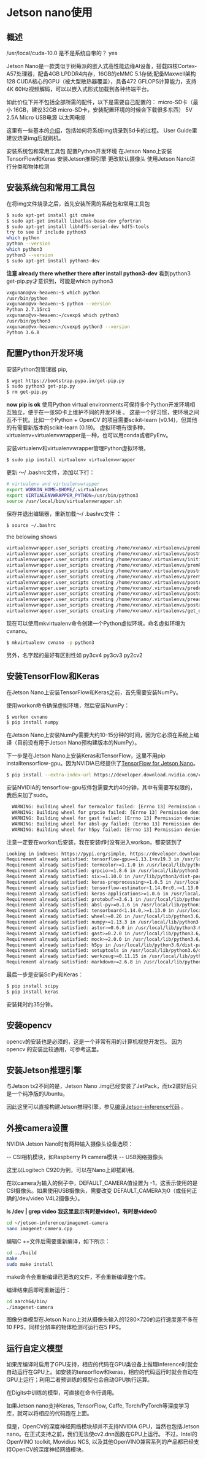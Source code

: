 # Jetson nano使用
## 概述

/usr/local/cuda-10.0 是不是系统自带的？ yes

Jetson Nano是一款类似于树莓派的嵌入式高性能边缘AI设备，搭载四核Cortex-A57处理器，配备4GB LPDDR4内存，16GB的eMMC 5.1存储;配备Maxwell架构128 CUDA核心的GPU（被大型散热器覆盖），具备472 GFLOPS计算能力，支持4K 60Hz视频解码，可以以嵌入式形式加载到各种终端平台。

如此价位下并不包括全部所需的配件，以下是需要自己配置的：
micro-SD卡（最小 16GB，建议32GB micro-SD卡，安装配置环境的时候会下载很多东西）
5V 2.5A Micro USB电源
以太网电缆

这里有一些基本的[介绍](https://developer.nvidia.com/embedded/learn/get-started-jetson-nano-devkit)，包括如何将系统img烧录到Sd卡的过程。
User Guide里建议烧录img后就刷机。

安装系统包和常用工具包
配置Python开发环境
在Jetson Nano上安装TensorFlow和Keras
安装Jetson推理引擎
更改默认摄像头
使用Jetson Nano进行分类和物体检测

## 安装系统包和常用工具包

在将img文件烧录之后，首先安装所需的系统包和常用工具包
``` bash
$ sudo apt-get install git cmake
$ sudo apt-get install libatlas-base-dev gfortran
$ sudo apt-get install libhdf5-serial-dev hdf5-tools
try to see if include python3
which python
python --version
which python3
python3 --version
$ sudo apt-get install python3-dev
``` 

**注意 already there whether there after install python3-dev**
看到python3 get-pip.py才意识到，可能是which python3 
``` bash
vxgunano@vx-heaven:~$ which python
/usr/bin/python
vxgunano@vx-heaven:~$ python --version
Python 2.7.15rc1
vxgunano@vx-heaven:~/cvexp$ which python3
/usr/bin/python3
vxgunano@vx-heaven:~/cvexp$ python3 --version
Python 3.6.8
```

## 配置Python开发环境

安装Python包管理器 pip,
``` bash
$ wget https://bootstrap.pypa.io/get-pip.py
$ sudo python3 get-pip.py
$ rm get-pip.py
``` 
**now pip is ok**
使用Python virtual environments可保持多个Python开发环境相互独立，便于在一张SD卡上维护不同的开发环境 。
这是一个好习惯，使环境之间互不干扰。比如一个Python + OpenCV 的项目需要scikit-learn (v0.14)，但其他的有需要新版本的scikit-learn (0.19)。
虚拟环境有很多种，virtualenv+virtualenvwrapper是一种，也可以用conda或者PyEnv。

安装virtualenv和virtualenvwrapper管理Python虚拟环境，
``` bash
$ sudo pip install virtualenv virtualenvwrapper
``` 
更新 〜/ .bashrc文件，添加以下行：

``` bash
# virtualenv and virtualenvwrapper
export WORKON_HOME=$HOME/.virtualenvs
export VIRTUALENVWRAPPER_PYTHON=/usr/bin/python3
source /usr/local/bin/virtualenvwrapper.sh
```

保存并退出编辑器，重新加载〜/ .bashrc文件 ：
``` bash
$ source ~/.bashrc
``` 
the belowing shows
``` bash
virtualenvwrapper.user_scripts creating /home/vxnano/.virtualenvs/premkproject
virtualenvwrapper.user_scripts creating /home/vxnano/.virtualenvs/postmkproject
virtualenvwrapper.user_scripts creating /home/vxnano/.virtualenvs/initialize
virtualenvwrapper.user_scripts creating /home/vxnano/.virtualenvs/premkvirtualenv
virtualenvwrapper.user_scripts creating /home/vxnano/.virtualenvs/postmkvirtualenv
virtualenvwrapper.user_scripts creating /home/vxnano/.virtualenvs/prermvirtualenv
virtualenvwrapper.user_scripts creating /home/vxnano/.virtualenvs/postrmvirtualenv
virtualenvwrapper.user_scripts creating /home/vxnano/.virtualenvs/predeactivate
virtualenvwrapper.user_scripts creating /home/vxnano/.virtualenvs/postdeactivate
virtualenvwrapper.user_scripts creating /home/vxnano/.virtualenvs/preactivate
virtualenvwrapper.user_scripts creating /home/vxnano/.virtualenvs/postactivate
virtualenvwrapper.user_scripts creating /home/vxnano/.virtualenvs/get_env_details
``` 

现在可以使用mkvirtualenv命令创建一个Python虚拟环境，命名虚拟环境为cvnano。
``` bash
$ mkvirtualenv cvnano -p python3
``` 
另外，名字起的最好有区别性如
py3cv4
py3cv3
py2cv2

## 安装TensorFlow和Keras

在Jetson Nano上安装TensorFlow和Keras之前，首先需要安装NumPy。

使用workon命令确保虚拟环境，然后安装NumPy：
``` bash
$ workon cvnano
$ pip install numpy
``` 
在Jetson Nano上安装NumPy需要大约10-15分钟的时间，因为它必须在系统上编译（目前没有用于Jetson Nano预构建版本的NumPy）。

下一步是在Jetson Nano上安装Keras和TensorFlow，这里不用pip installtensorflow-gpu。因为NVIDIA已经提供了[TensorFlow for Jetson Nano](https://devtalk.nvidia.com/default/topic/1048776/official-tensorflow-for-jetson-nano-/  )。
``` bash
$ pip install --extra-index-url https://developer.download.nvidia.com/compute/redist/jp/v42 tensorflow-gpu==1.13.1+nv19.3
``` 

安装NVIDIA的 tensorflow-gpu软件包需要大约40分钟，其中有需要写权限的，我后来加了sudo。
``` bash
  WARNING: Building wheel for termcolor failed: [Errno 13] Permission denied: '/home/vxnano/.cache/pip/wheels/7c'
  WARNING: Building wheel for grpcio failed: [Errno 13] Permission denied: '/home/vxnano/.cache/pip/wheels/c2'
  WARNING: Building wheel for gast failed: [Errno 13] Permission denied: '/home/vxnano/.cache/pip/wheels/5c'
  WARNING: Building wheel for absl-py failed: [Errno 13] Permission denied: '/home/vxnano/.cache/pip/wheels/ee'
  WARNING: Building wheel for h5py failed: [Errno 13] Permission denied: '/home/vxnano/.cache/pip/wheels/0a'
``` 

注意一定要在workon后安装，我在安装tf时没有进入workon，都安装到了
``` bash
Looking in indexes: https://pypi.org/simple, https://developer.download.nvidia.com/compute/redist/jp/v42
Requirement already satisfied: tensorflow-gpu==1.13.1+nv19.3 in /usr/local/lib/python3.6/dist-packages (1.13.1+nv19.3)
Requirement already satisfied: termcolor>=1.1.0 in /usr/local/lib/python3.6/dist-packages (from tensorflow-gpu==1.13.1+nv19.3) (1.1.0)
Requirement already satisfied: grpcio>=1.8.6 in /usr/local/lib/python3.6/dist-packages (from tensorflow-gpu==1.13.1+nv19.3) (1.21.1)
Requirement already satisfied: six>=1.10.0 in /usr/lib/python3/dist-packages (from tensorflow-gpu==1.13.1+nv19.3) (1.11.0)
Requirement already satisfied: keras-preprocessing>=1.0.5 in /usr/local/lib/python3.6/dist-packages (from tensorflow-gpu==1.13.1+nv19.3) (1.1.0)
Requirement already satisfied: tensorflow-estimator<1.14.0rc0,>=1.13.0 in /usr/local/lib/python3.6/dist-packages (from tensorflow-gpu==1.13.1+nv19.3) (1.13.0)
Requirement already satisfied: keras-applications>=1.0.6 in /usr/local/lib/python3.6/dist-packages (from tensorflow-gpu==1.13.1+nv19.3) (1.0.8)
Requirement already satisfied: protobuf>=3.6.1 in /usr/local/lib/python3.6/dist-packages (from tensorflow-gpu==1.13.1+nv19.3) (3.8.0)
Requirement already satisfied: absl-py>=0.1.6 in /usr/local/lib/python3.6/dist-packages (from tensorflow-gpu==1.13.1+nv19.3) (0.7.1)
Requirement already satisfied: tensorboard<1.14.0,>=1.13.0 in /usr/local/lib/python3.6/dist-packages (from tensorflow-gpu==1.13.1+nv19.3) (1.13.1)
Requirement already satisfied: wheel>=0.26 in /usr/local/lib/python3.6/dist-packages (from tensorflow-gpu==1.13.1+nv19.3) (0.33.4)
Requirement already satisfied: numpy>=1.13.3 in /usr/local/lib/python3.6/dist-packages (from tensorflow-gpu==1.13.1+nv19.3) (1.16.4)
Requirement already satisfied: astor>=0.6.0 in /usr/local/lib/python3.6/dist-packages (from tensorflow-gpu==1.13.1+nv19.3) (0.8.0)
Requirement already satisfied: gast>=0.2.0 in /usr/local/lib/python3.6/dist-packages (from tensorflow-gpu==1.13.1+nv19.3) (0.2.2)
Requirement already satisfied: mock>=2.0.0 in /usr/local/lib/python3.6/dist-packages (from tensorflow-estimator<1.14.0rc0,>=1.13.0->tensorflow-gpu==1.13.1+nv19.3) (3.0.5)
Requirement already satisfied: h5py in /usr/local/lib/python3.6/dist-packages (from keras-applications>=1.0.6->tensorflow-gpu==1.13.1+nv19.3) (2.9.0)
Requirement already satisfied: setuptools in /usr/local/lib/python3.6/dist-packages (from protobuf>=3.6.1->tensorflow-gpu==1.13.1+nv19.3) (41.0.1)
Requirement already satisfied: werkzeug>=0.11.15 in /usr/local/lib/python3.6/dist-packages (from tensorboard<1.14.0,>=1.13.0->tensorflow-gpu==1.13.1+nv19.3) (0.15.4)
Requirement already satisfied: markdown>=2.6.8 in /usr/local/lib/python3.6/dist-packages (from tensorboard<1.14.0,>=1.13.0->tensorflow-gpu==1.13.1+nv19.3) (3.1.1)
``` 

最后一步是安装SciPy和Keras：

``` bash
$ pip install scipy
$ pip install keras
```

安装耗时约35分钟。

## 安装opencv
opencv的安装也是必须的，这是一个非常有用的计算机视觉开发包。
因为opencv 的安装比较通用，可参考这里。

## 安装Jetson推理引擎
与Jetson tx2不同的是，Jetson Nano .img已经安装了JetPack，而tx2装好后只是一个纯净版的Ubuntu。

因此这里可以直接构建Jetson推理引擎，参见[编译Jetson-inference代码](https://github.com/vxgu86/jetson-inference/blob/master/docs/%E7%BC%96%E8%AF%91Jetson-inference%E4%BB%A3%E7%A0%81.md) 。

## 外接camera设置

NVIDIA Jetson Nano时有两种输入摄像头设备选项：

-- CSI相机模块，如Raspberry Pi camera模块
-- USB网络摄像头

这里以Logitech C920为例，可以在Nano上即插即用。

在以camera为输入的例子中，DEFAULT_CAMERA值设置为 -1，这表示使用的是CSI摄像头。如果使用USB摄像头，需要改变 DEFAULT_CAMERA为0（或任何正确的/dev/video V4L2摄像头）。

**ls /dev | grep video 我这里显示有时是video1，有时是video0**

``` bash
cd ~/jetson-inference/imagenet-camera
nano imagenet-camera.cpp
```

编辑C ++文件后需要重新编译，如下所示：

``` bash
cd ../build
make
sudo make install
```

make命令会重新编译已更改的文件，不会重新编译整个库。

编译结束后即可重新运行：

``` bash
cd aarch64/bin/
./imagenet-camera
```

图像分类模型在Jetson Nano上对从摄像头输入的1280×720的运行速度差不多在10 FPS，同样分辨率的物体检测可运行在5 FPS。

## 运行自定义模型

如果库编译时启用了GPU支持，相应的代码在GPU类设备上推理inference时就会自动运行在GPU上。如安装的tensorflow和keras，相应的代码运行时就会自动在GPU上运行；利用二者预训练的模型也会自动GPU执行运算。

在Digits中训练的模型，可直接在命令行调用。

如果Jetson nano支持Keras, TensorFlow, Caffe, Torch/PyTorch等深度学习库，就可以将相应的代码跑在上面。

但是，OpenCV的深度神经网络模块却并不支持NVIDIA GPU，当然也包括Jetson nano。在正式支持之前，我们无法使cv2.dnn函数在GPU上运行。
不过，Intel的OpenVINO toolkit, Movidius NCS, 以及其他OpenVINO兼容系列的产品都已经支持OpenCV的深度神经网络模块。


